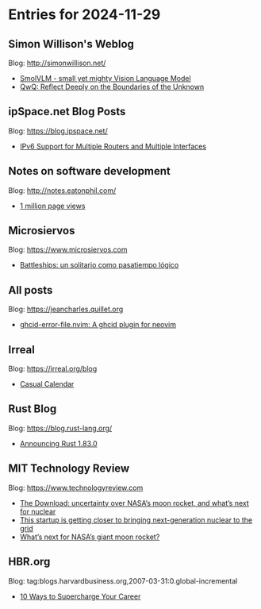 # Entries for 2024-11-29
## Simon Willison's Weblog 
Blog: http://simonwillison.net/ 

- [SmolVLM - small yet mighty Vision Language Model](https://simonwillison.net/2024/Nov/28/smolvlm/#atom-everything)
- [QwQ: Reflect Deeply on the Boundaries of the Unknown](https://simonwillison.net/2024/Nov/27/qwq/#atom-everything)
## ipSpace.net Blog Posts 
Blog: https://blog.ipspace.net/ 

- [IPv6 Support for Multiple Routers and Multiple Interfaces](https://blog.ipspace.net/2024/11/ipv6-multihoming-draft/?utm_source=atom_feed)
## Notes on software development 
Blog: http://notes.eatonphil.com/ 

- [1 million page views](http://notes.eatonphil.com/2024-11-28-1-million-views.html)
## Microsiervos 
Blog: https://www.microsiervos.com 

- [Battleships: un solitario como pasatiempo lógico](https://www.microsiervos.com/archivo/juegos-y-diversion/battleships-solitario-pasatiempo-logico.html)
## All posts 
Blog: https://jeancharles.quillet.org 

- [ghcid-error-file.nvim: A ghcid plugin for neovim](https://jeancharles.quillet.org/posts/2024-11-28-ghcid-error-file.nvim.html)
## Irreal 
Blog: https://irreal.org/blog 

- [Casual Calendar](https://irreal.org/blog/?p=12608)
## Rust Blog 
Blog: https://blog.rust-lang.org/ 

- [Announcing Rust 1.83.0](https://blog.rust-lang.org/2024/11/28/Rust-1.83.0.html)
## MIT Technology Review 
Blog: https://www.technologyreview.com 

- [The Download: uncertainty over NASA’s moon rocket, and what’s next for nuclear](https://www.technologyreview.com/2024/11/28/1107545/the-download-uncertainty-over-nasas-moon-rocket-and-whats-next-for-nuclear/)
- [This startup is getting closer to bringing next-generation nuclear to the grid](https://www.technologyreview.com/2024/11/28/1107382/nuclear-kairos-power/)
- [What’s next for NASA’s giant moon rocket?](https://www.technologyreview.com/2024/11/28/1107511/whats-next-nasas-giant-moon-rocket/)
## HBR.org 
Blog: tag:blogs.harvardbusiness.org,2007-03-31:0.global-incremental 

- [10 Ways to Supercharge Your Career](https://hbr.org/2024/11/10-ways-to-supercharge-your-career)